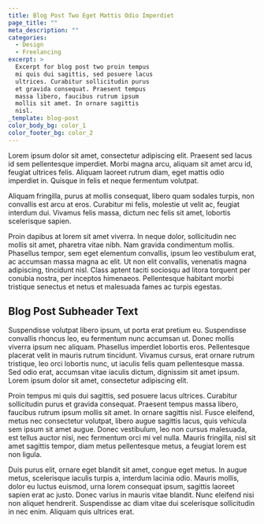 ```yaml
---
title: Blog Post Two Eget Mattis Odio Imperdiet
page_title: ""
meta_description: ""
categories:
  - Design
  - Freelancing
excerpt: >
  Excerpt for blog post two proin tempus
  mi quis dui sagittis, sed posuere lacus
  ultrices. Curabitur sollicitudin purus
  et gravida consequat. Praesent tempus
  massa libero, faucibus rutrum ipsum
  mollis sit amet. In ornare sagittis
  nisl.
_template: blog-post
color_body_bg: color_1
color_footer_bg: color_2
---
```

Lorem ipsum dolor sit amet, consectetur adipiscing elit. Praesent sed lacus id sem pellentesque imperdiet. Morbi magna arcu, aliquam sit amet arcu id, feugiat ultrices felis. Aliquam laoreet rutrum diam, eget mattis odio imperdiet in. Quisque in felis et neque fermentum volutpat.

Aliquam fringilla, purus at mollis consequat, libero quam sodales turpis, non convallis est arcu at eros. Curabitur mi felis, molestie ut velit ac, feugiat interdum dui. Vivamus felis massa, dictum nec felis sit amet, lobortis scelerisque sapien.

Proin dapibus at lorem sit amet viverra. In neque dolor, sollicitudin nec mollis sit amet, pharetra vitae nibh. Nam gravida condimentum mollis. Phasellus tempor, sem eget elementum convallis, ipsum leo vestibulum erat, ac accumsan massa magna ac elit. Ut non elit convallis, venenatis magna adipiscing, tincidunt nisl. Class aptent taciti sociosqu ad litora torquent per conubia nostra, per inceptos himenaeos. Pellentesque habitant morbi tristique senectus et netus et malesuada fames ac turpis egestas.

## Blog Post Subheader Text

Suspendisse volutpat libero ipsum, ut porta erat pretium eu. Suspendisse convallis rhoncus leo, eu fermentum nunc accumsan ut. Donec mollis viverra ipsum nec aliquam. Phasellus imperdiet lobortis eros. Pellentesque placerat velit in mauris rutrum tincidunt. Vivamus cursus, erat ornare rutrum tristique, leo orci lobortis nunc, ut iaculis felis quam pellentesque massa. Sed odio erat, accumsan vitae iaculis dictum, dignissim sit amet ipsum. Lorem ipsum dolor sit amet, consectetur adipiscing elit.

Proin tempus mi quis dui sagittis, sed posuere lacus ultrices. Curabitur sollicitudin purus et gravida consequat. Praesent tempus massa libero, faucibus rutrum ipsum mollis sit amet. In ornare sagittis nisl. Fusce eleifend, metus nec consectetur volutpat, libero augue sagittis lacus, quis vehicula sem ipsum sit amet augue. Donec vestibulum, leo non cursus malesuada, est tellus auctor nisi, nec fermentum orci mi vel nulla. Mauris fringilla, nisl sit amet sagittis tempor, diam metus pellentesque metus, a feugiat lorem est non ligula.

Duis purus elit, ornare eget blandit sit amet, congue eget metus. In augue metus, scelerisque iaculis turpis a, interdum lacinia odio. Mauris mollis, dolor eu luctus euismod, urna lorem consequat ipsum, sagittis laoreet sapien erat ac justo. Donec varius in mauris vitae blandit. Nunc eleifend nisi non aliquet hendrerit. Suspendisse ac diam vitae dui scelerisque sollicitudin in nec enim. Aliquam quis ultrices erat.